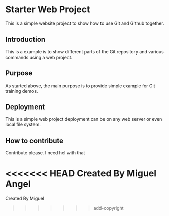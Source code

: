 # Starter Web Project

This is a simple website project to show how to use Git and Github together.

## Introduction

This is a example is to show different parts of the Git repository and various commands using a web project.

## Purpose

As started above, the main purpose is to provide simple example for Git training demos.

## Deployment

This is a simple web project deployment can be on any web server or even local file system.

## How to contribute

Contribute please.
I need hel with that

<<<<<<< HEAD
Created By Miguel Angel
=======
Created By Miguel
>>>>>>> add-copyright
